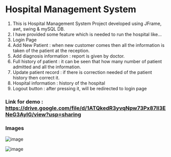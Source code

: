# Hospital Management System
1. This is Hospital Management System Project developed using JFrame, awt, swing & mySQL DB.
2. I have provided some feature which is needed to run the hospital like...
3. Login Page
4. Add New Patient : when new customer comes then all the information is taken of the patient at the reception.
5. Add diagnosis information : report is given by doctor.
6. Full history of patient : it can be seen that how many number of patient admitted and all the information.
7. Update patient record : if there is correction needed of the patient history then correct it.
8. Hospital information : history of the hospital
9. Logout button : after pressing it, will be redirected to login page

### Link for demo : https://drive.google.com/file/d/1ATQkedR3yvqNpw73Px87Il3ENeG3AyIG/view?usp=sharing
### Images
![image](https://user-images.githubusercontent.com/98572450/177394190-30b8ca2c-d138-4242-8c4f-48c0d5e0845f.png)

![image](https://user-images.githubusercontent.com/98572450/177393992-022cc0ce-fe87-45eb-8ee1-d427a8e3b914.png)


